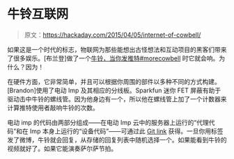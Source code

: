 # 牛铃互联网

> 原文：<https://hackaday.com/2015/04/05/internet-of-cowbell/>

如果这是一个时代的标志，物联网为那些能想出古怪想法和互动项目的黑客们带来了很多娱乐。[布兰登]做了一个[牛铃，当你发推特#morecowbell](http://hackaday.io/project/5089-internet-of-cowbell) 时它就会响。为什么？因为！

在硬件方面，它非常简单，并且可以根据你周围的部件以多种不同的方式构建。[Brandon]使用了电动 Imp 及其相应的分线板。Sparkfun 迷你 FET 屏蔽有助于驱动击中牛铃的螺线管。因为他身边有一个，所以他在螺线管上加了一个计数器来计算推特使用者敲响牛铃的次数。

电动 imp 的代码由两部分组成——在电动 Imp 云中的服务器上运行的“代理代码”和在 Imp 本身上运行的“设备代码”——可通过此 [Git link](https://gist.github.com/anonymous/d50e41b391870814c3e7) 获得。一旦你用标签发了微博，牛铃就会回复，从存储的回复列表中随机选择一个。如果能看到牛铃的视频就好了。如果它能演奏萨尔萨节拍。